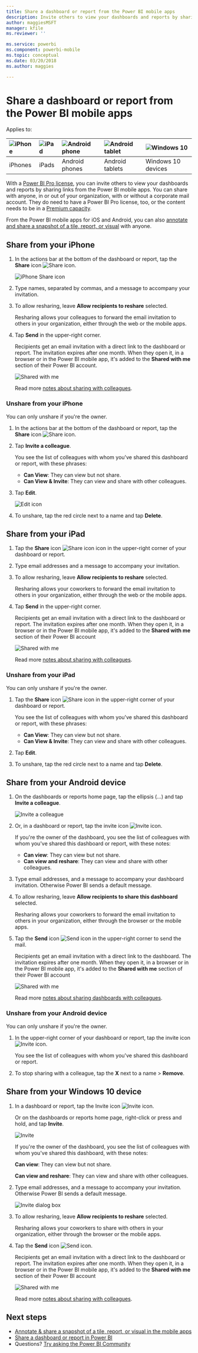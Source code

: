 ```yaml
---
title: Share a dashboard or report from the Power BI mobile apps
description: Invite others to view your dashboards and reports by sharing links from the Power BI mobile apps. Learn how.
author: maggiesMSFT
manager: kfile
ms.reviewer: ''

ms.service: powerbi
ms.component: powerbi-mobile
ms.topic: conceptual
ms.date: 03/20/2018
ms.author: maggies

---
```

# Share a dashboard or report from the Power BI mobile apps
Applies to:

| ![iPhone](./media/mobile-share-dashboard-from-the-mobile-apps/iphone-logo-50-px.png) | ![iPad](./media/mobile-share-dashboard-from-the-mobile-apps/ipad-logo-50-px.png) | ![Android phone](./media/mobile-share-dashboard-from-the-mobile-apps/android-phone-logo-50-px.png) | ![Android tablet](./media/mobile-share-dashboard-from-the-mobile-apps/android-tablet-logo-50-px.png) | ![Windows 10](./media/mobile-share-dashboard-from-the-mobile-apps/win-10-logo-50-px.png) |
|:--- |:--- |:--- |:--- |:--- |
| iPhones |iPads |Android phones |Android tablets |Windows 10 devices |

With a [Power BI Pro license](../../service-features-license-type.md), you can invite others to view your dashboards and reports by sharing links from the Power BI mobile apps. You can share with anyone, in or out of your organization, with or without a corporate mail account. They do need to have a Power BI Pro license, too, or the content needs to be in a [Premium capacity](../../service-premium.md).

From the Power BI mobile apps for iOS and Android, you can also [annotate and share a snapshot of a tile, report, or visual](mobile-annotate-and-share-a-tile-from-the-mobile-apps.md) with anyone. 

## Share from your iPhone
1. In the actions bar at the bottom of the dashboard or report, tap the **Share** icon ![Share icon](././media/mobile-share-dashboard-from-the-mobile-apps/power-bi-iphone-share-dashboard-icon.png).
   
   ![iPhone Share icon](./media/mobile-share-dashboard-from-the-mobile-apps/power-bi-iphone-dashboard-invite.png)
2. Type names, separated by commas, and a message to accompany your invitation.
3. To allow resharing, leave **Allow recipients to reshare** selected.
   
   Resharing allows your colleagues to forward the email invitation to others in your organization, either through the web or the mobile apps.
5. Tap **Send** in the upper-right corner.
   
   Recipients get an email invitation with a direct link to the dashboard or report. The invitation expires after one month. When they open it, in a browser or in the Power BI mobile app, it's added to the **Shared with me** section of their Power BI account.
   
   ![Shared with me](./././media/mobile-share-dashboard-from-the-mobile-apps/power-bi-iphone-shared-with-me-left-nav.png)
   
   Read more [notes about sharing with colleagues](../../service-share-dashboards.md).

### Unshare from your iPhone
You can only unshare if you're the owner.

1. In the actions bar at the bottom of the dashboard or report, tap the **Share** icon ![Share icon](././media/mobile-share-dashboard-from-the-mobile-apps/power-bi-iphone-share-dashboard-icon.png).
2. Tap **Invite a colleague**.
   
   You see the list of colleagues with whom you've shared this dashboard or report, with these phrases:
   
   * **Can View**: They can view but not share.
   * **Can View & Invite**: They can view and share with other colleagues.
1. Tap **Edit**.
   
    ![Edit icon](./media/mobile-share-dashboard-from-the-mobile-apps/power-bi-iphone-edit-invite-dashboard.png)
4. To unshare, tap the red circle next to a name and tap **Delete**.

## Share from your iPad
1. Tap the **Share** icon ![Share icon](././media/mobile-share-dashboard-from-the-mobile-apps/pbi_ipad_shareiconblk.png) icon in the upper-right corner of your dashboard or report.
2. Type email addresses and a message to accompany your invitation.
3. To allow resharing, leave **Allow recipients to reshare** selected.
   
   Resharing allows your coworkers to forward the email invitation to others in your organization, either through the web or the mobile apps. 

4. Tap **Send** in the upper-right corner.
   
   Recipients get an email invitation with a direct link to the dashboard or report. The invitation expires after one month. When they open it, in a browser or in the Power BI mobile app, it's added to the **Shared with me** section of their Power BI account
   
   ![Shared with me](./././media/mobile-share-dashboard-from-the-mobile-apps/power-bi-iphone-shared-with-me-left-nav.png)
   
   Read more [notes about sharing with colleagues](../../service-share-dashboards.md).

### Unshare from your iPad
You can only unshare if you're the owner.

1. Tap the **Share** icon ![Share icon](././media/mobile-share-dashboard-from-the-mobile-apps/pbi_ipad_shareiconblk.png) in the upper-right corner of your dashboard or report.
   
   You see the list of colleagues with whom you've shared this dashboard or report, with these phrases:
   
   * **Can View**: They can view but not share.
   * **Can View & Invite**: They can view and share with other colleagues.
2. Tap **Edit**.
3. To unshare, tap the red circle next to a name and tap **Delete**.

## Share from your Android device
1. On the dashboards or reports home page, tap the ellipsis (...) and tap **Invite a colleague**.
   
   ![Invite a colleague](./media/mobile-share-dashboard-from-the-mobile-apps/power-bi-android-tablet-share-dashboard.png)
2. Or, in a dashboard or report, tap the invite icon ![Invite icon](././media/mobile-share-dashboard-from-the-mobile-apps/power-bi-android-invite-icon.png).

    If you're the owner of the dashboard, you see the list of colleagues with whom you've shared this dashboard or report, with these notes:

    -   **Can view**: They can view but not share.
    -   **Can view and reshare**: They can view and share with other colleagues.

1. Type email addresses, and a message to accompany your dashboard invitation. Otherwise Power BI sends a default message.
2. To allow resharing, leave **Allow recipients to share this dashboard** selected.
   
   Resharing allows your coworkers to forward the email invitation to others in your organization, either through the browser or the mobile apps.
   
1. Tap the **Send** icon ![Send icon](./media/mobile-share-dashboard-from-the-mobile-apps/pbi_andr_sendplane.png) in the upper-right corner to send the mail.
   
   Recipients get an email invitation with a direct link to the dashboard. The invitation expires after one month. When they open it, in a browser or in the Power BI mobile app, it's added to the **Shared with me** section of their Power BI account
   
   ![Shared with me](./media/mobile-share-dashboard-from-the-mobile-apps/power-bi-android-shared-with-me-left-nav.png)
   
   Read more [notes about sharing dashboards with colleagues](../../service-share-dashboards.md).

### Unshare from your Android device
You can only unshare if you're the owner.

1. In the upper-right corner of your dashboard or report, tap the invite icon ![Invite icon](././media/mobile-share-dashboard-from-the-mobile-apps/power-bi-android-invite-icon.png). 
   
   You see the list of colleagues with whom you've shared this dashboard or report.
2. To stop sharing with a colleague, tap the **X** next to a name \> **Remove**.

## Share from your Windows 10 device
1. In a dashboard or report, tap the Invite icon ![Invite icon](./media/mobile-share-dashboard-from-the-mobile-apps/pbi_andr_inviteicon.png).
   
   Or on the dashboards or reports home page, right-click or press and hold, and tap **Invite**.
   
   ![Invite](./media/mobile-share-dashboard-from-the-mobile-apps/pbi_win10_sharedash.png)
   
   If you're the owner of the dashboard, you see the list of colleagues with whom you've shared this dashboard, with these notes:
   
   **Can view**: They can view but not share.
   
   **Can view and reshare**: They can view and share with other colleagues.
2. Type email addresses, and a message to accompany your invitation. Otherwise Power BI sends a default message.
   
   ![Invite dialog box](./media/mobile-share-dashboard-from-the-mobile-apps/power-bi-windows-10-share-dashboard.png)
3. To allow resharing, leave **Allow recipients to reshare** selected.
   
   Resharing allows your coworkers to share with others in your organization, either through the browser or the mobile apps.
   
1. Tap the **Send** icon ![Send icon](./media/mobile-share-dashboard-from-the-mobile-apps/pbi_win10ph_sendicon.png).
   
   Recipients get an email invitation with a direct link to the dashboard or report. The invitation expires after one month. When they open it, in a browser or in the Power BI mobile app, it's added to the **Shared with me** section of their Power BI account
   
   ![Shared with me](./././media/mobile-share-dashboard-from-the-mobile-apps/power-bi-iphone-shared-with-me-left-nav.png)
   
   Read more [notes about sharing with colleagues](../../service-share-dashboards.md).

## Next steps
* [Annotate & share a snapshot of a tile, report, or visual in the mobile apps](mobile-annotate-and-share-a-tile-from-the-mobile-apps.md)
* [Share a dashboard or report in Power BI](../../service-share-dashboards.md)
* Questions? [Try asking the Power BI Community](http://community.powerbi.com/)

